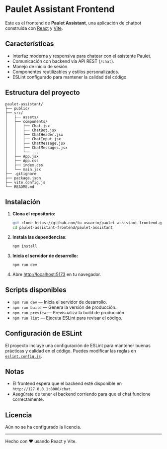 # Paulet Assistant Frontend

Este es el frontend de **Paulet Assistant**, una aplicación de chatbot construida con [React](https://react.dev/) y [Vite](https://vitejs.dev/).

## Características

- Interfaz moderna y responsiva para chatear con el asistente Paulet.
- Comunicación con backend vía API REST (`/chat`).
- Manejo de inicio de sesión.
- Componentes reutilizables y estilos personalizados.
- ESLint configurado para mantener la calidad del código.

## Estructura del proyecto

```
paulet-assistant/
├── public/
├── src/
│   ├── assets/
│   ├── components/
│   │   ├── Chat.jsx
│   │   ├── ChatBot.jsx
│   │   ├── ChatHeader.jsx
│   │   ├── ChatInput.jsx
│   │   ├── ChatMessage.jsx
│   │   ├── ChatMessages.jsx
│   │   └── ...
│   ├── App.jsx
│   ├── App.css
│   ├── index.css
│   └── main.jsx
├── .gitignore
├── package.json
├── vite.config.js
└── README.md
```

## Instalación

1. **Clona el repositorio:**
   ```sh
   git clone https://github.com/tu-usuario/paulet-assistant-frontend.git
   cd paulet-assistant-frontend/paulet-assistant
   ```

2. **Instala las dependencias:**
   ```sh
   npm install
   ```

3. **Inicia el servidor de desarrollo:**
   ```sh
   npm run dev
   ```

4. Abre [http://localhost:5173](http://localhost:5173) en tu navegador.

## Scripts disponibles

- `npm run dev` — Inicia el servidor de desarrollo.
- `npm run build` — Genera la versión de producción.
- `npm run preview` — Previsualiza la build de producción.
- `npm run lint` — Ejecuta ESLint para revisar el código.

## Configuración de ESLint

El proyecto incluye una configuración de ESLint para mantener buenas prácticas y calidad en el código. Puedes modificar las reglas en [`eslint.config.js`](eslint.config.js).

## Notas

- El frontend espera que el backend esté disponible en `http://127.0.0.1:8000/chat`.
- Asegúrate de tener el backend corriendo para que el chat funcione correctamente.

## Licencia

Aún no se ha configurado la licencia.

---

Hecho con ❤️ usando React y Vite.